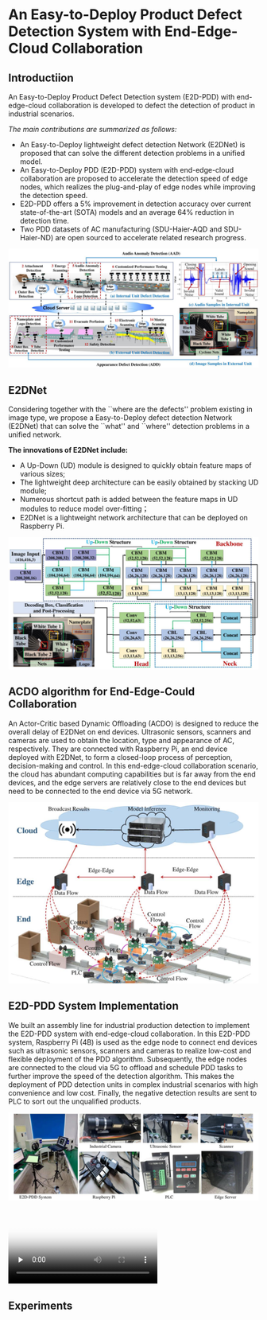 # An Easy-to-Deploy Product Defect Detection System with End-Edge-Cloud Collaboration

## Introductiion

An Easy-to-Deploy Product Defect Detection system (E2D-PDD) with end-edge-cloud collaboration is developed to defect the detection of product in industrial scenarios. 

*The main contributions are summarized as follows:*
  - An Easy-to-Deploy lightweight defect detection Network (E2DNet) is proposed that can solve the different detection problems in a unified model.
  - An Easy-to-Deploy PDD (E2D-PDD) system with end-edge-cloud collaboration are proposed to accelerate the detection speed of edge nodes, which realizes the plug-and-play of edge nodes while improving the detection speed.
  - E2D-PDD offers a 5\% improvement in detection accuracy over current state-of-the-art (SOTA) models and an average 64\% reduction in detection time.
  - Two PDD datasets of AC manufacturing (SDU-Haier-AQD and SDU-Haier-ND) are open sourced to accelerate related research progress.

[//]: # (<img src="https://github.com/liangdaojun/MHCE/blob/main/Images/MHCE.jpg">)   

 ![E2D-PDD System](figs/E2D_PDD_Arch.jpg)

## E2DNet

Considering together with the \``where are the defects'' problem existing in image type, we propose a Easy-to-Deploy defect detection Network (E2DNet) that can solve the \``what'' and \``where'' detection problems in a unified network. 

**The innovations of E2DNet include:** 
- A Up-Down (UD) module is designed to quickly obtain feature maps of various sizes; 
- The lightweight deep architecture can be easily obtained by stacking UD module;
- Numerous shortcut path is added between the feature maps in UD modules to reduce model over-fitting；
- E2DNet is a lightweight network architecture that can be deployed on Raspberry Pi. 

 ![The architecture of E2DNet](figs/E2DNet.jpg)

## ACDO algorithm for End-Edge-Could Collaboration

An Actor-Critic based Dynamic Offloading (ACDO) is designed to reduce the overall delay of E2DNet on end devices.
Ultrasonic sensors, scanners and cameras are used to obtain the location, type and appearance of AC, respectively. 
They are connected with Raspberry Pi, an end device deployed with E2DNet, to form a closed-loop process of perception, decision-making and control. 
In this end-edge-cloud collaboration scenario, the cloud has abundant computing capabilities but is far away from the end devices, and the edge servers are relatively close to the end devices but need to be connected to the end device via 5G network. 

![The architecture of E2DNet](figs/EEC_System.jpg)

## E2D-PDD System Implementation

We built an assembly line for industrial production detection to implement the E2D-PDD system with end-edge-cloud collaboration. In this E2D-PDD system, Raspberry Pi (4B) is used as the edge node to connect end devices such as ultrasonic sensors, scanners and cameras to realize low-cost and flexible deployment of the PDD algorithm.
Subsequently, the edge nodes are connected to the cloud via 5G to offload and schedule PDD tasks to further improve the speed of the detection algorithm. 
This makes the deployment of PDD detection units in complex industrial scenarios with high convenience and low cost.
Finally, the negative detection results are sent to PLC to sort out the unqualified products. 

![Hardware System](figs/Hardware_System.jpg)


<video id="video" controls="" preload="none" poster="corner">
      <source id="mp4" src="figs/video.mp4" type="video/mp4">
</video>

## Experiments

